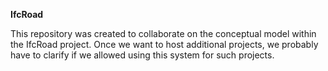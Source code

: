 **IfcRoad**

This repository was created to collaborate on the conceptual model within the IfcRoad project. Once we want to host additional projects, we probably have to clarify if we allowed using this system for such projects.